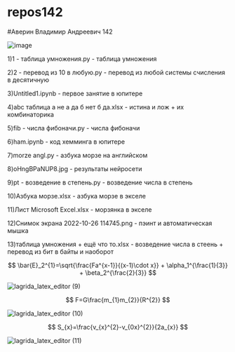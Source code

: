 # repos142
#Аверин Владимир Андреевич 142

![image](https://user-images.githubusercontent.com/114554606/192688483-d09784f4-9071-46f7-972d-75f90c4a0d12.png)

1)1 - таблица умножения.py - таблица умножения

2)2 - перевод из 10 в любую.py - перевод из любой системы счисления в десятичную

3)Untitled1.ipynb - первое занятие в юпитере

4)abc таблица а не а да б нет б да.xlsx - истина и лож + их комбинаторика

5)fib - числа фибоначи.py - числа фибоначи

6)ham.ipynb - код хемминга в юпитере

7)morze angl.py - азбука морзе на английском

8)oHngBPaNUP8.jpg - результаты нейросети

9)pt - возведение в степень.py - возведение числа в степень

10)Азбука морзе.xlsx - азбука морзе в экселе

11)Лист Microsoft Excel.xlsx - морзянка в экселе

12)Снимок экрана 2022-10-26 114745.png - пэинт и автоматическая мышка

13)таблица умножения + ещё что то.xlsx - возведение числа в стеень + перевод из бит в байты и наоборот

$$ \bar{E}_2^{1}=\sqrt{\frac{Fa^{x-1}}{(x-1)\cdot x}} + \alpha_1^{\frac{1}{3}} + \beta_2^{\frac{2}{3}} $$

![lagrida_latex_editor (9)](https://user-images.githubusercontent.com/114554606/200734867-10e9e42b-d918-4ddd-b49e-d26ead18f3d6.png)

$$ F=G\frac{m_{1}m_{2}}{R^{2}} $$

![lagrida_latex_editor (10)](https://user-images.githubusercontent.com/114554606/200734973-26eb7dc6-b280-4977-b561-958779221352.png)

$$ S_{x}=\frac{v_{x}^{2}-v_{0x}^{2}}{2a_{x}} $$

![lagrida_latex_editor (11)](https://user-images.githubusercontent.com/114554606/200735013-8a240c77-8eec-4ab8-bcb4-f99c5e76de22.png)
